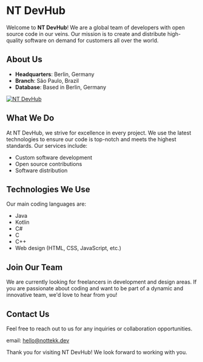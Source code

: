 # NT DevHub

Welcome to **NT DevHub**! We are a global team of developers with open source code in our veins. Our mission is to create and distribute high-quality software on demand for customers all over the world.

## About Us

- **Headquarters**: Berlin, Germany
- **Branch**: São Paulo, Brazil
- **Database**: Based in Berlin, Germany

<a href="https://discord.gg/qzB37WS5AT">
         <img alt="NT DevHub" src="https://discord.com/api/guilds/1207460031751262240/widget.png?style=banner2">
</a>

## What We Do

At NT DevHub, we strive for excellence in every project. We use the latest technologies to ensure our code is top-notch and meets the highest standards. Our services include:

- Custom software development
- Open source contributions
- Software distribution

## Technologies We Use

Our main coding languages are:

- Java
- Kotlin
- C#
- C
- C++
- Web design (HTML, CSS, JavaScript, etc.)

## Join Our Team

We are currently looking for freelancers in development and design areas. If you are passionate about coding and want to be part of a dynamic and innovative team, we'd love to hear from you!

## Contact Us

Feel free to reach out to us for any inquiries or collaboration opportunities.

email: hello@nottekk.dev

Thank you for visiting NT DevHub! We look forward to working with you.
